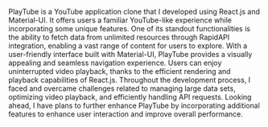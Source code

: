
PlayTube is a YouTube application clone that I developed using React.js and Material-UI. It offers users a familiar YouTube-like experience while incorporating some unique features.
One of its standout functionalities is the ability to fetch data from unlimited resources through RapidAPI integration, enabling a vast range of content for users to explore. 
With a user-friendly interface built with Material-UI, PlayTube provides a visually appealing and seamless navigation experience. Users can enjoy uninterrupted video playback, thanks to the efficient rendering and playback capabilities of React.js.
Throughout the development process, I faced and overcame challenges related to managing large data sets, optimizing video playback, and efficiently handling API requests. Looking ahead, I have plans to further enhance PlayTube by incorporating additional features to enhance user interaction and improve overall performance.
